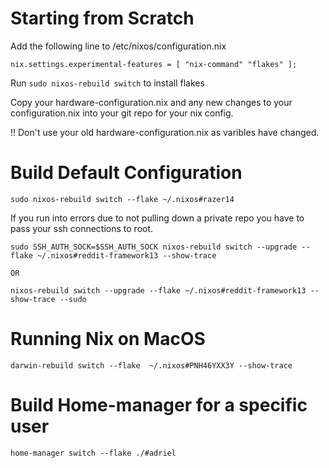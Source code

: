 # Starting from Scratch

Add the following line to /etc/nixos/configuration.nix

```
nix.settings.experimental-features = [ "nix-command" "flakes" ];
```

 Run `sudo nixos-rebuild switch` to install flakes

Copy your hardware-configuration.nix and any new changes to your configuration.nix into your git repo for your nix config.

!! Don't use your old hardware-configuration.nix as varibles have changed.

# Build Default Configuration

```
sudo nixos-rebuild switch --flake ~/.nixos#razer14
```
If you run into errors due to not pulling down a private repo you have to pass your ssh connections to root. 
```
sudo SSH_AUTH_SOCK=$SSH_AUTH_SOCK nixos-rebuild switch --upgrade --flake ~/.nixos#reddit-framework13 --show-trace

OR

nixos-rebuild switch --upgrade --flake ~/.nixos#reddit-framework13 --show-trace --sudo

```

# Running Nix on MacOS

```
darwin-rebuild switch --flake  ~/.nixos#PNH46YXX3Y --show-trace
```
# Build Home-manager for a specific user

```
home-manager switch --flake ./#adriel
```
